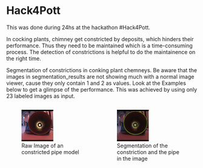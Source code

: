 ﻿# Hack4Pott
This was done during 24hs at the hackathon #Hack4Pott.

In cocking plants, chimney get constricted by deposits, which hinders their performance. Thus they need to be maintained which is a time-consuming process.
The detection of constrictions is helpful to do the maintainence on the right time.

Segmentation of constrictions in conking plant chemneys.
Be aware that the images in segmentation_results are not showing much with a normal image viewer, cause they only contain 1 and 2 as values. Look at the Examples below to get a glimpse of the performance. This was achieved by using only 23 labeled images as input.

<div style="display: flex; justify-content: space-between;">
  <figure>
    <img src="Example.png" alt="Raw Image of an constricted pipe model" style="width: 49%;"/>
    <figcaption>Raw Image of an constricted pipe model</figcaption>
  </figure>
  <figure>
    <img src="Segmentation.png" alt="Segmentation of the constriction and the pipe in the image" style="width: 49%;"/>
    <figcaption>Segmentation of the constriction and the pipe in the image</figcaption>
  </figure>
</div>
